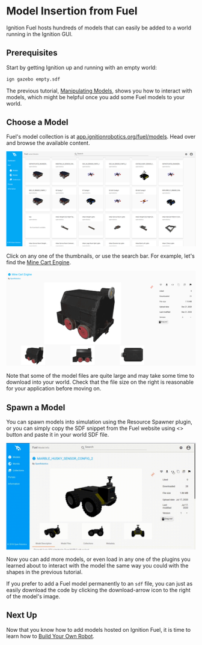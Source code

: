 # Model Insertion from Fuel

Ignition Fuel hosts hundreds of models that can easily be added to a world running in the Ignition GUI.


## Prerequisites

Start by getting Ignition up and running with an empty world:

```bash
ign gazebo empty.sdf
```

The previous tutorial, [Manipulating Models](manipulating_models), shows you how to interact with models, which might be helpful once you add some Fuel models to your world.

## Choose a Model

Fuel's model collection is at [app.ignitionrobotics.org/fuel/models](https://app.ignitionrobotics.org/fuel/models).
Head over and browse the available content.

![Fuel models preview](img/fuel.png)

Click on any one of the thumbnails, or use the search bar.
For example, let's find the [Mine Cart Engine](https://app.ignitionrobotics.org/OpenRobotics/fuel/models/Mine%20Cart%20Engine).

![Vent](img/mine_cart_engine_detail.png)

Note that some of the model files are quite large and may take some time to download into your world.
Check that the file size on the right is reasonable for your application before moving on.

## Spawn a Model

You can spawn models into simulation using the Resource Spawner plugin, or you can simply copy the SDF snippet from the Fuel website using <> button and paste it in your world SDF file.

![spawn](img/husky.gif)

Now you can add more models, or even load in any one of the plugins you learned about to interact with the model the same way you could with the shapes in the previous tutorial.

If you prefer to add a Fuel model permanently to an `sdf` file, you can just as easily download the code by clicking the download-arrow icon to the right of the model's image.

## Next Up

Now that you know how to add models hosted on Ignition Fuel, it is time to learn how to [Build Your Own Robot](building_robot).
